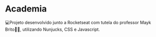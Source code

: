 # Academia

💻Projeto desenvolvido junto a Rocketseat com tutela do professor Mayk Brito👨‍🏫, utilizando Nunjucks, CSS e Javascript.
